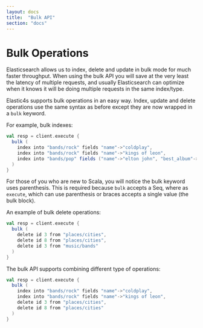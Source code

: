 ```yaml
---
layout: docs
title:  "Bulk API"
section: "docs"
---
```


# Bulk Operations

Elasticsearch allows us to index, delete and update in bulk mode for much faster throughput. When using the bulk API
you will save at the very least the latency of multiple requests, and usually Elasticsearch can optimize when it
knows it will be doing multiple requests in the same index/type.

Elastic4s supports bulk operations in an easy way. Index, update and delete operations use the same syntax as before
except they are now wrapped in a `bulk` keyword.

For example, bulk indexes:

```scala
val resp = client.execute {
  bulk (
    index into "bands/rock" fields "name"->"coldplay",
    index into "bands/rock" fields "name"->"kings of leon",
    index into "bands/pop" fields ("name"->"elton john", "best_album"->"goodbye yellow brick road")
  )
}
```

For those of you who are new to Scala, you will notice the bulk keyword uses parenthesis. This is required because
`bulk` accepts a Seq, where as `execute`, which can use parenthesis or braces accepts a single value (the bulk block).

An example of bulk delete operations:

```scala
val resp = client.execute {
  bulk (
    delete id 3 from "places/cities",
    delete id 8 from "places/cities",
    delete id 3 from "music/bands"
  )
}
```

The bulk API supports combining different type of operations:

```scala
val resp = client.execute {
  bulk (
    index into "bands/rock" fields "name"->"coldplay",
    index into "bands/rock" fields "name"->"kings of leon",
    delete id 3 from "places/cities",
    delete id 8 from "places/cities"
  )
}
```
